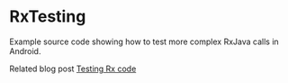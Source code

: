 # RxTesting
Example source code showing how to test more complex RxJava calls in Android. 

Related blog post [Testing Rx code](https://medium.com/azimolabs/testing-rx-code-7918d7ee1680)
